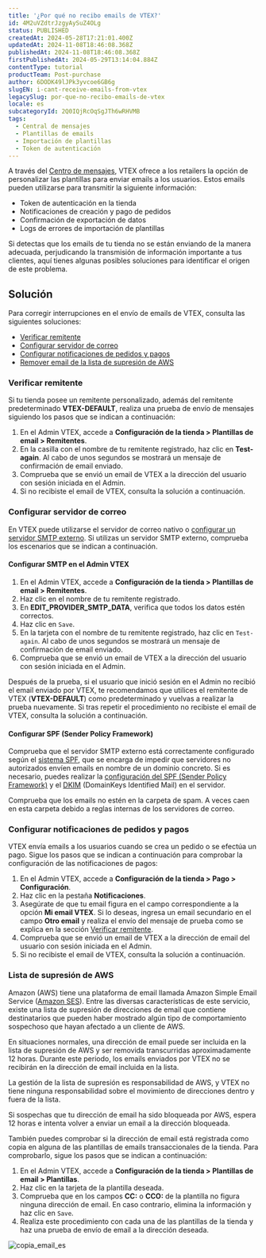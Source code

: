 ```yaml
---
title: '¿Por qué no recibo emails de VTEX?'
id: 4M2uVZdtrJzgyAySuZ4OLg
status: PUBLISHED
createdAt: 2024-05-28T17:21:01.400Z
updatedAt: 2024-11-08T18:46:08.368Z
publishedAt: 2024-11-08T18:46:08.368Z
firstPublishedAt: 2024-05-29T13:14:04.884Z
contentType: tutorial
productTeam: Post-purchase
author: 6DODK49lJPk3yvcoe6GB6g
slugEN: i-cant-receive-emails-from-vtex
legacySlug: por-que-no-recibo-emails-de-vtex
locale: es
subcategoryId: 2Q0IQjRcOqSgJTh6wRHVMB
tags:
  - Central de mensajes
  - Plantillas de emails
  - Importación de plantillas
  - Token de autenticación
---
```


A través del [Centro de mensajes](https://help.vtex.com/es/tutorial/como-funciona-el-message-center--tutorials_84), VTEX ofrece a los retailers la opción de personalizar las plantillas para enviar emails a los usuarios. Estos emails pueden utilizarse para transmitir la siguiente información:
- Token de autenticación en la tienda
-	Notificaciones de creación y pago de pedidos
- Confirmación de exportación de datos
- Logs de errores de importación de plantillas

Si detectas que los emails de tu tienda no se están enviando de la manera adecuada, perjudicando la transmisión de información importante a tus clientes, aquí tienes algunas posibles soluciones para identificar el origen de este problema.

## Solución

Para corregir interrupciones en el envío de emails de VTEX, consulta las siguientes soluciones:

- [Verificar remitente](#verificar-remitente)
- [Configurar servidor de correo](#configurar-servidor-de-correo)
- [Configurar notificaciones de pedidos y pagos](#configurar-notificaciones-de-pedidos-y-pagos)
- [Remover email de la lista de supresión de AWS](#lista-de-supresion-de-aws)

### Verificar remitente

Si tu tienda posee un remitente personalizado, además del remitente predeterminado __VTEX-DEFAULT__, realiza una prueba de envío de mensajes siguiendo los pasos que se indican a continuación:

1. En el Admin VTEX, accede a __Configuración de la tienda > Plantillas de email > Remitentes__.
2. En la casilla con el nombre de tu remitente registrado, haz clic en __Test-again__. Al cabo de unos segundos se mostrará un mensaje de confirmación de email enviado.
3. Comprueba que se envió un email de VTEX a la dirección del usuario con sesión iniciada en el Admin.
4. Si no recibiste el email de VTEX, consulta la solución a continuación.

### Configurar servidor de correo

En VTEX puede utilizarse el servidor de correo nativo o [configurar un servidor SMTP externo](https://help.vtex.com/es/tutorial/personalizando-o-smtp-da-vtex--tutorials_2733). Si utilizas un servidor SMTP externo, comprueba los escenarios que se indican a continuación.

#### Configurar SMTP en el Admin VTEX

1. En el Admin VTEX, accede a __Configuración de la tienda > Plantillas de email > Remitentes__.
2. Haz clic en el nombre de tu remitente registrado.
3. En __EDIT_PROVIDER_SMTP_DATA__, verifica que todos los datos estén correctos.
4. Haz clic en `Save`.
5. En la tarjeta con el nombre de tu remitente registrado, haz clic en `Test-again`. Al cabo de unos segundos se mostrará un mensaje de confirmación de email enviado.
6. Comprueba que se envió un email de VTEX a la dirección del usuario con sesión iniciada en el Admin.

Después de la prueba, si el usuario que inició sesión en el Admin no recibió el email enviado por VTEX, te recomendamos que utilices el remitente de VTEX (__VTEX-DEFAULT__) como predeterminado y vuelvas a realizar la prueba nuevamente. Si tras repetir el procedimiento no recibiste el email de VTEX, consulta la solución a continuación.

#### Configurar SPF (Sender Policy Framework)

Comprueba que el servidor SMTP externo está correctamente configurado según el [sistema SPF](https://help.vtex.com/es/tutorial/configurar-spf--42t0lkl2VyC6Yewc4wA6wI), que se encarga de impedir que servidores no autorizados envíen emails en nombre de un dominio concreto. Si es necesario, puedes realizar la [configuración del SPF (Sender Policy Framework)](https://developers.vtex.com/docs/guides/setting-up-the-spf) y el [DKIM](https://developers.vtex.com/docs/guides/setting-up-dkim-for-transactional-emails) (DomainKeys Identified Mail) en el servidor.

<div class ="alert alert-warning">
Comprueba que los emails no estén en la carpeta de spam. A veces caen en esta carpeta debido a reglas internas de los servidores de correo.
</div>

### Configurar notificaciones de pedidos y pagos

VTEX envía emails a los usuarios cuando se crea un pedido o se efectúa un pago. Sigue los pasos que se indican a continuación para comprobar la configuración de las notificaciones de pagos:

1. En el Admin VTEX, accede a __Configuración de la tienda > Pago > Configuración__.
2. Haz clic en la pestaña __Notificaciones__.
3. Asegúrate de que tu email figura en el campo correspondiente a la opción __Mi email VTEX__. Si lo deseas, ingresa un email secundario en el campo __Otro email__ y realiza el envío del mensaje de prueba como se explica en la sección [Verificar remitente](#verificar-remitente).
4. Comprueba que se envió un email de VTEX a la dirección de email del usuario con sesión iniciada en el Admin.
5. Si no recibiste el email de VTEX, consulta la solución a continuación.

### Lista de supresión de AWS

Amazon (AWS) tiene una plataforma de email llamada Amazon Simple Email Service ([Amazon SES](https://aws.amazon.com/pt/ses/)). Entre las diversas características de este servicio, existe una lista de supresión de direcciones de email que contiene destinatarios que pueden haber mostrado algún tipo de comportamiento sospechoso que hayan afectado a un cliente de AWS.

En situaciones normales, una dirección de email puede ser incluida en la lista de supresión de AWS y ser removida transcurridas aproximadamente 12 horas. Durante este periodo, los emails enviados por VTEX no se recibirán en la dirección de email incluida en la lista.

<div class ="alert alert-warning">
La gestión de la lista de supresión es responsabilidad de AWS, y VTEX no tiene ninguna responsabilidad sobre el movimiento de direcciones dentro y fuera de la lista.
</div>

Si sospechas que tu dirección de email ha sido bloqueada por AWS, espera 12 horas e intenta volver a enviar un email a la dirección bloqueada.

También puedes comprobar si la dirección de email está registrada como copia en alguna de las plantillas de emails transaccionales de la tienda. Para comprobarlo, sigue los pasos que se indican a continuación:

1. En el Admin VTEX, accede a __Configuración de la tienda > Plantillas de email > Plantillas__.
2. Haz clic en la tarjeta de la plantilla deseada.
3. Comprueba que en los campos __CC:__ o __CCO:__ de la plantilla no figura ninguna dirección de email. En caso contrario, elimina la información y haz clic en `Save`.
4. Realiza este procedimiento con cada una de las plantillas de la tienda y haz una prueba de envío de email a la dirección deseada.

![copia_email_es](//images.ctfassets.net/alneenqid6w5/11EjQQnjcUHp2IHF87gNCy/a31ab802e560774fa1ef533d50dffd88/copia_email_es.png)
